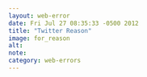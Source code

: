 ```yaml
---
layout: web-error
date: Fri Jul 27 08:35:33 -0500 2012
title: "Twitter Reason"
image: for_reason
alt: 
note: 
category: web-errors
---
```

